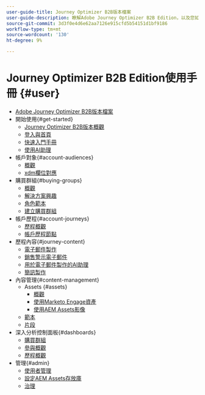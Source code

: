 ```yaml
---
user-guide-title: Journey Optimizer B2B版本檔案
user-guide-description: 瞭解Adobe Journey Optimizer B2B Edition，以及您如何使用它透過內建的創作AI和領先業界的自動化來協調帳戶和購買群組歷程。
source-git-commit: 3d3f0e4d6e62aa7126e915cfd5b54151d1bf9186
workflow-type: tm+mt
source-wordcount: '130'
ht-degree: 9%

---
```



# Journey Optimizer B2B Edition使用手冊 {#user}

+ [Adobe Journey Optimizer B2B版本檔案](guide-overview.md)
+ 開始使用{#get-started}
   + [Journey Optimizer B2B版本概觀](about-journey-optimizer-b2b-edition.md)
   + [登入與首頁](home-page.md)
   + [快速入門手冊](./start/get-started.md)
   + [使用AI助理](./start/ai-assistant.md)
+ 帳戶對象{#account-audiences}
   + [概觀](./audiences/account-audience-overview.md)
   + [xdm欄位對應](./data/field-mapping.md)
+ 購買群組{#buying-groups}
   + [概觀](./buying-groups/buying-groups-overview.md)
   + [解決方案興趣](./buying-groups/solution-interests.md)
   + [角色範本](./buying-groups/buying-groups-role-templates.md)
   + [建立購買群組](./buying-groups/buying-groups-create.md)
+ 帳戶歷程{#account-journeys}
   + [歷程概觀](./journeys/journey-overview.md)
   + [帳戶歷程節點](./journeys/journey-nodes.md)
+ 歷程內容{#journey-content}
   + [電子郵件製作](./content/email-authoring.md)
   + [銷售警示電子郵件](./content/sales-alert-email.md)
   + [用於電子郵件製作的AI助理](./content/ai-assistant-emails.md)
   + [簡訊製作](./content/sms-authoring.md)
+ 內容管理{#content-management}
   + Assets {#assets}
      + [概觀](./content/assets-overview.md)
      + [使用Marketo Engage資產](./content/marketo-engage-design-studio.md)
      + [使用AEM Assets影像](./content/aem-assets.md)
   + [範本](./content/email-templates.md)
   + [片段](./content/fragments.md)
+ 深入分析控制面板{#dashboards}
   + [購買群組](./dashboards/buying-groups-dashboard.md)
   + [參與概觀](./dashboards/engagement-dashboard.md)
   + [歷程概觀](./dashboards/journeys-dashboard.md)
+ 管理{#admin}
   + [使用者管理](./admin/user-management.md)
   + [設定AEM Assets存放庫](./admin/configure-aem-repositories.md)
   + [治理](./admin/governance.md)
